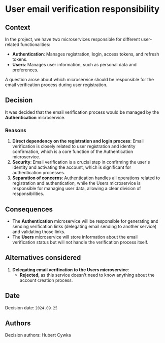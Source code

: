 # User email verification responsibility

## Context

In the project, we have two microservices responsible for different user-related functionalities:
- **Authentication**: Manages registration, login, access tokens, and refresh tokens.
- **Users**: Manages user information, such as personal data and preferences.

A question arose about which microservice should be responsible for the email verification process during user registration.

## Decision

It was decided that the email verification process would be managed by the **Authentication** microservice.

### Reasons
1. **Direct dependency on the registration and login process**: Email verification is closely related to user registration and identity confirmation, which is a core function of the Authentication microservice.
2. **Security**: Email verification is a crucial step in confirming the user's identity and activating the account, which is significant for authentication processes.
3. **Separation of concerns**: Authentication handles all operations related to registration and authentication, while the Users microservice is responsible for managing user data, allowing a clear division of responsibilities.

## Consequences

- The **Authentication** microservice will be responsible for generating and sending verification links (delegating email sending to another service) and validating those links.
- The **Users** microservice will store information about the email verification status but will not handle the verification process itself.

## Alternatives considered

1. **Delegating email verification to the Users microservice**:
    - **Rejected**, as this service doesn't need to know anything about the account creation process.

## Date

Decision date: `2024.09.25`

## Authors

Decision authors: Hubert Cywka
